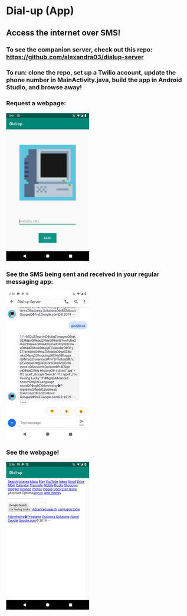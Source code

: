 # Dial-up (App)

## Access the internet over SMS!

### To see the companion server, check out this repo: https://github.com/alexandra03/dialup-server

### To run: clone the repo, set up a Twilio account, update the phone number in MainActivity.java, build the app in Android Studio, and browse away!


### Request a webpage:
<kbd>
<img src="imgs/main_page.png" height="400" />
</kbd>


### See the SMS being sent and received in your regular messaging app:
<kbd>
<img src="imgs/incoming_sms.png" height="400" />
</kbd>


### See the webpage!
<kbd>
<img src="imgs/rendered_webpage.png" height="400" />
</kbd>  
